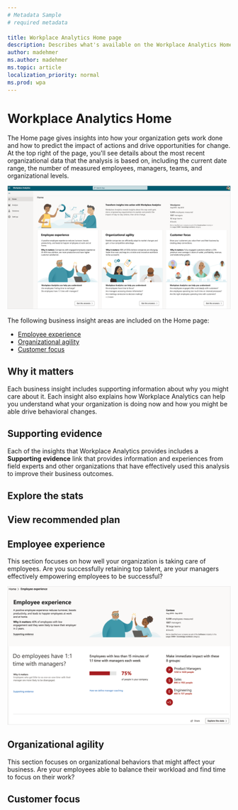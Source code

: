 ```yaml
---
# Metadata Sample
# required metadata

title: Workplace Analytics Home page
description: Describes what's available on the Workplace Analytics Home page
author: madehmer
ms.author: madehmer
ms.topic: article
localization_priority: normal 
ms.prod: wpa
---
```


# Workplace Analytics Home

The Home page gives insights into how your organization gets work done and how to predict the impact of actions and drive opportunities for change. At the top right of the page, you'll see details about the most recent organizational data that the analysis is based on, including the current date range, the number of measured employees, managers, teams, and organizational levels.

![Home page](../images/wpa/use/wpa-home.png)

The following business insight areas are included on the Home page:

* [Employee experience](#employee-experience)
* [Organizational agility](#organizational-agility)
* [Customer focus](#customer-focus)

## Why it matters

Each business insight includes supporting information about why you might care about it. Each insight also explains how Workplace Analytics can help you understand what your organization is doing now and how you might be able drive behavioral changes.

## Supporting evidence

Each of the insights that Workplace Analytics provides includes a **Supporting evidence** link that provides information and experiences from field experts and other organizations that have effectively used this analysis to improve their business outcomes.

## Explore the stats

## View recommended plan



## Employee experience

This section focuses on how well your organization is taking care of employees. Are you successfully retaining top talent, are your managers effectively empowering employees to be successful?

![Employee experience examples](../images/wpa/use/wpa-employee-exp.png)

## Organizational agility

This section focuses on organizational behaviors that might affect your business. Are your employees able to balance their workload and find time to focus on their work? 


## Customer focus

